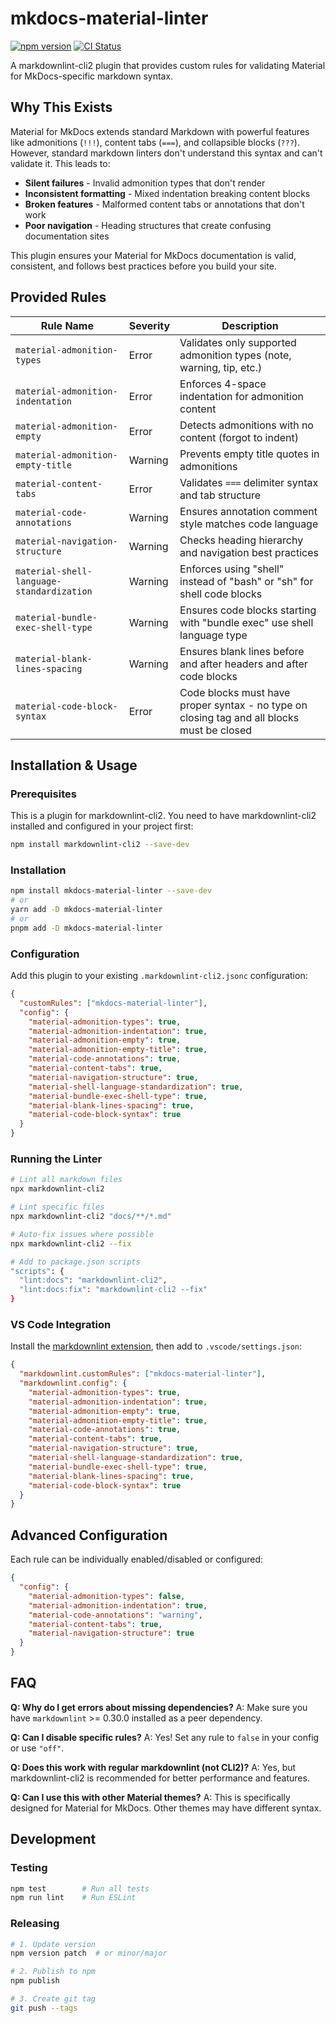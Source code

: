 # mkdocs-material-linter

[![npm version](https://img.shields.io/npm/v/mkdocs-material-linter.svg)](https://www.npmjs.com/package/mkdocs-material-linter)
[![CI Status](https://github.com/mensfeld/mkdocs-material-linter/workflows/CI/badge.svg)](https://github.com/mensfeld/mkdocs-material-linter/actions)

A markdownlint-cli2 plugin that provides custom rules for validating Material for MkDocs-specific markdown syntax.

## Why This Exists

Material for MkDocs extends standard Markdown with powerful features like admonitions (`!!!`), content tabs (`===`), and collapsible blocks (`???`). However, standard markdown linters don't understand this syntax and can't validate it. This leads to:

- **Silent failures** - Invalid admonition types that don't render
- **Inconsistent formatting** - Mixed indentation breaking content blocks
- **Broken features** - Malformed content tabs or annotations that don't work
- **Poor navigation** - Heading structures that create confusing documentation sites

This plugin ensures your Material for MkDocs documentation is valid, consistent, and follows best practices before you build your site.

## Provided Rules

| Rule Name | Severity | Description |
|-----------|----------|-------------|
| `material-admonition-types` | Error | Validates only supported admonition types (note, warning, tip, etc.) |
| `material-admonition-indentation` | Error | Enforces 4-space indentation for admonition content |
| `material-admonition-empty` | Error | Detects admonitions with no content (forgot to indent) |
| `material-admonition-empty-title` | Warning | Prevents empty title quotes in admonitions |
| `material-content-tabs` | Error | Validates `===` delimiter syntax and tab structure |
| `material-code-annotations` | Warning | Ensures annotation comment style matches code language |
| `material-navigation-structure` | Warning | Checks heading hierarchy and navigation best practices |
| `material-shell-language-standardization` | Warning | Enforces using "shell" instead of "bash" or "sh" for shell code blocks |
| `material-bundle-exec-shell-type` | Warning | Ensures code blocks starting with "bundle exec" use shell language type |
| `material-blank-lines-spacing` | Warning | Ensures blank lines before and after headers and after code blocks |
| `material-code-block-syntax` | Error | Code blocks must have proper syntax - no type on closing tag and all blocks must be closed |

## Installation & Usage

### Prerequisites

This is a plugin for markdownlint-cli2. You need to have markdownlint-cli2 installed and configured in your project first:

```bash
npm install markdownlint-cli2 --save-dev
```

### Installation

```bash
npm install mkdocs-material-linter --save-dev
# or
yarn add -D mkdocs-material-linter
# or
pnpm add -D mkdocs-material-linter
```

### Configuration

Add this plugin to your existing `.markdownlint-cli2.jsonc` configuration:

```json
{
  "customRules": ["mkdocs-material-linter"],
  "config": {
    "material-admonition-types": true,
    "material-admonition-indentation": true,
    "material-admonition-empty": true,
    "material-admonition-empty-title": true,
    "material-code-annotations": true,
    "material-content-tabs": true,
    "material-navigation-structure": true,
    "material-shell-language-standardization": true,
    "material-bundle-exec-shell-type": true,
    "material-blank-lines-spacing": true,
    "material-code-block-syntax": true
  }
}
```

### Running the Linter

```bash
# Lint all markdown files
npx markdownlint-cli2

# Lint specific files
npx markdownlint-cli2 "docs/**/*.md"

# Auto-fix issues where possible
npx markdownlint-cli2 --fix

# Add to package.json scripts
"scripts": {
  "lint:docs": "markdownlint-cli2",
  "lint:docs:fix": "markdownlint-cli2 --fix"
}
```

### VS Code Integration

Install the [markdownlint extension](https://marketplace.visualstudio.com/items?itemName=DavidAnson.vscode-markdownlint), then add to `.vscode/settings.json`:

```json
{
  "markdownlint.customRules": ["mkdocs-material-linter"],
  "markdownlint.config": {
    "material-admonition-types": true,
    "material-admonition-indentation": true,
    "material-admonition-empty": true,
    "material-admonition-empty-title": true,
    "material-code-annotations": true,
    "material-content-tabs": true,
    "material-navigation-structure": true,
    "material-shell-language-standardization": true,
    "material-bundle-exec-shell-type": true,
    "material-blank-lines-spacing": true,
    "material-code-block-syntax": true
  }
}
```

## Advanced Configuration

Each rule can be individually enabled/disabled or configured:

```json
{
  "config": {
    "material-admonition-types": false,
    "material-admonition-indentation": true,
    "material-code-annotations": "warning",
    "material-content-tabs": true,
    "material-navigation-structure": true
  }
}
```

## FAQ

**Q: Why do I get errors about missing dependencies?**
A: Make sure you have `markdownlint` >= 0.30.0 installed as a peer dependency.

**Q: Can I disable specific rules?**
A: Yes! Set any rule to `false` in your config or use `"off"`.

**Q: Does this work with regular markdownlint (not CLI2)?**
A: Yes, but markdownlint-cli2 is recommended for better performance and features.

**Q: Can I use this with other Material themes?**
A: This is specifically designed for Material for MkDocs. Other themes may have different syntax.

## Development

### Testing

```bash
npm test        # Run all tests
npm run lint    # Run ESLint
```

### Releasing

```bash
# 1. Update version
npm version patch  # or minor/major

# 2. Publish to npm
npm publish

# 3. Create git tag
git push --tags
```